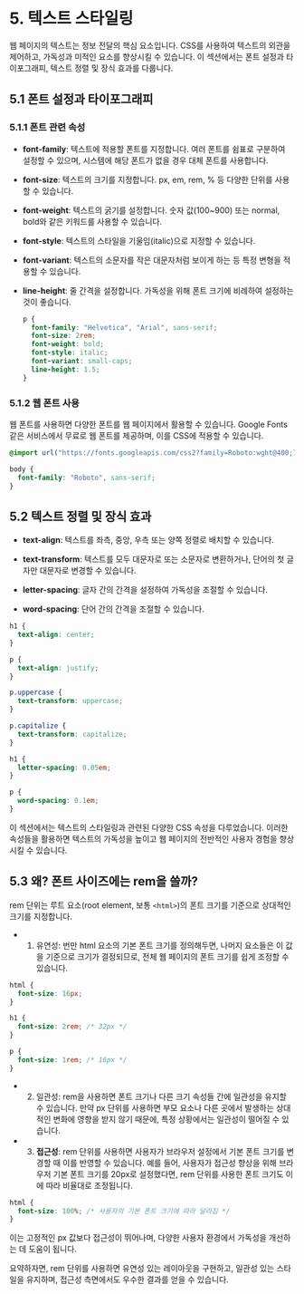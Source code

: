# 5. 텍스트 스타일링

웹 페이지의 텍스트는 정보 전달의 핵심 요소입니다. CSS를 사용하여 텍스트의 외관을 제어하고, 가독성과 미적인 요소를 향상시킬 수 있습니다. 이 섹션에서는 폰트 설정과 타이포그래피, 텍스트 정렬 및 장식 효과를 다룹니다.

## 5.1 폰트 설정과 타이포그래피

### 5.1.1 폰트 관련 속성

- **font-family**: 텍스트에 적용할 폰트를 지정합니다. 여러 폰트를 쉼표로 구분하여 설정할 수 있으며, 시스템에 해당 폰트가 없을 경우 대체 폰트를 사용합니다.

- **font-size**: 텍스트의 크기를 지정합니다. px, em, rem, % 등 다양한 단위를 사용할 수 있습니다.

- **font-weight**: 텍스트의 굵기를 설정합니다. 숫자 값(100~900) 또는 normal, bold와 같은 키워드를 사용할 수 있습니다.

- **font-style**: 텍스트의 스타일을 기울임(italic)으로 지정할 수 있습니다.

- **font-variant**: 텍스트의 소문자를 작은 대문자처럼 보이게 하는 등 특정 변형을 적용할 수 있습니다.

- **line-height**: 줄 간격을 설정합니다. 가독성을 위해 폰트 크기에 비례하여 설정하는 것이 좋습니다.

  ```css
  p {
    font-family: "Helvetica", "Arial", sans-serif;
    font-size: 2rem;
    font-weight: bold;
    font-style: italic;
    font-variant: small-caps;
    line-height: 1.5;
  }
  ```

### 5.1.2 웹 폰트 사용

웹 폰트를 사용하면 다양한 폰트를 웹 페이지에서 활용할 수 있습니다. Google Fonts 같은 서비스에서 무료로 웹 폰트를 제공하며, 이를 CSS에 적용할 수 있습니다.

```css
@import url("https://fonts.googleapis.com/css2?family=Roboto:wght@400;700&display=swap");

body {
  font-family: "Roboto", sans-serif;
}
```

## 5.2 텍스트 정렬 및 장식 효과

- **text-align**: 텍스트를 좌측, 중앙, 우측 또는 양쪽 정렬로 배치할 수 있습니다.

- **text-transform**: 텍스트를 모두 대문자로 또는 소문자로 변환하거나, 단어의 첫 글자만 대문자로 변경할 수 있습니다.

- **letter-spacing**: 글자 간의 간격을 설정하여 가독성을 조절할 수 있습니다.

- **word-spacing**: 단어 간의 간격을 조절할 수 있습니다.

```css
h1 {
  text-align: center;
}

p {
  text-align: justify;
}

p.uppercase {
  text-transform: uppercase;
}

p.capitalize {
  text-transform: capitalize;
}

h1 {
  letter-spacing: 0.05em;
}

p {
  word-spacing: 0.1em;
}
```

이 섹션에서는 텍스트의 스타일링과 관련된 다양한 CSS 속성을 다루었습니다. 이러한 속성들을 활용하면 텍스트의 가독성을 높이고 웹 페이지의 전반적인 사용자 경험을 향상시킬 수 있습니다.

## 5.3 왜? 폰트 사이즈에는 rem을 쓸까?

rem 단위는 루트 요소(root element, 보통 `<html>`)의 폰트 크기를 기준으로 상대적인 크기를 지정합니다.

- 1. 유연성: 번만 html 요소의 기본 폰트 크기를 정의해두면, 나머지 요소들은 이 값을 기준으로 크기가 결정되므로, 전체 웹 페이지의 폰트 크기를 쉽게 조정할 수 있습니다.

```css
html {
  font-size: 16px;
}

h1 {
  font-size: 2rem; /* 32px */
}

p {
  font-size: 1rem; /* 16px */
}
```

- 2. 일관성: rem을 사용하면 폰트 크기나 다른 크기 속성들 간에 일관성을 유지할 수 있습니다. 만약 px 단위를 사용하면 부모 요소나 다른 곳에서 발생하는 상대적인 변화에 영향을 받지 않기 때문에, 특정 상황에서는 일관성이 떨어질 수 있습니다.

- 3. **접근성**: rem 단위를 사용하면 사용자가 브라우저 설정에서 기본 폰트 크기를 변경할 때 이를 반영할 수 있습니다. 예를 들어, 사용자가 접근성 향상을 위해 브라우저 기본 폰트 크기를 20px로 설정했다면, rem 단위를 사용한 폰트 크기도 이에 따라 비율대로 조정됩니다.

```css
html {
  font-size: 100%; /* 사용자의 기본 폰트 크기에 따라 달라짐 */
}
```

이는 고정적인 px 값보다 접근성이 뛰어나며, 다양한 사용자 환경에서 가독성을 개선하는 데 도움이 됩니다.

요약하자면, rem 단위를 사용하면 유연성 있는 레이아웃을 구현하고, 일관성 있는 스타일을 유지하며, 접근성 측면에서도 우수한 결과를 얻을 수 있습니다.
